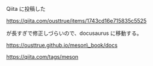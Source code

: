 Qiita に投稿した

https://qiita.com/ousttrue/items/1743cd16e715835c5525

が長すぎで修正しづらいので、docusaurus に移動する。

https://ousttrue.github.io/meson\_book/docs

https://qiita.com/tags/meson



